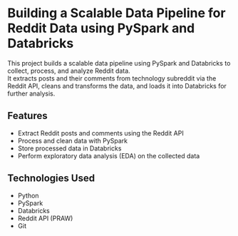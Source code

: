 # Building a Scalable Data Pipeline for Reddit Data using PySpark and Databricks

This project builds a scalable data pipeline using PySpark and Databricks to collect, process, and analyze Reddit data.  
It extracts posts and their comments from technology subreddit via the Reddit API, cleans and transforms the data, and loads it into Databricks for further analysis.

## Features
- Extract Reddit posts and comments using the Reddit API
- Process and clean data with PySpark
- Store processed data in Databricks
- Perform exploratory data analysis (EDA) on the collected data


## Technologies Used
- Python
- PySpark
- Databricks
- Reddit API (PRAW)
- Git
